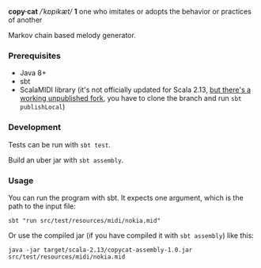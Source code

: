 **copy·cat** */ˈkɒpikæt/* **1** one who imitates or adopts the behavior or practices of another

Markov chain based melody generator.

### Prerequisites

* Java 8+
* sbt
* ScalaMIDI library (it's not officially updated for Scala 2.13, [but there's a working unpublished fork](https://github.com/krastins/ScalaMIDI/tree/scala-2.13), you have to clone the branch and run `sbt publishLocal`)

### Development

Tests can be run with `sbt test`.

Build an uber jar with `sbt assembly`.

### Usage

You can run the program with sbt. It expects one argument, which is the path to the input file:

```sbt "run src/test/resources/midi/nokia.mid"```


Or use the compiled jar (if you have compiled it with `sbt assembly`) like this:

```java -jar target/scala-2.13/copycat-assembly-1.0.jar src/test/resources/midi/nokia.mid```